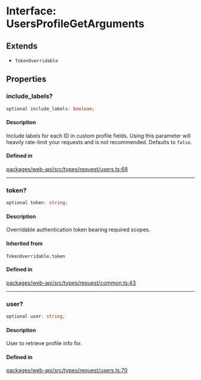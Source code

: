 # Interface: UsersProfileGetArguments

## Extends

- `TokenOverridable`

## Properties

### include\_labels?

```ts
optional include_labels: boolean;
```

#### Description

Include labels for each ID in custom profile fields.
Using this parameter will heavily rate-limit your requests and is not recommended. Defaults to `false`.

#### Defined in

[packages/web-api/src/types/request/users.ts:68](https://github.com/slackapi/node-slack-sdk/blob/main/packages/web-api/src/types/request/users.ts#L68)

***

### token?

```ts
optional token: string;
```

#### Description

Overridable authentication token bearing required scopes.

#### Inherited from

`TokenOverridable.token`

#### Defined in

[packages/web-api/src/types/request/common.ts:43](https://github.com/slackapi/node-slack-sdk/blob/main/packages/web-api/src/types/request/common.ts#L43)

***

### user?

```ts
optional user: string;
```

#### Description

User to retrieve profile info for.

#### Defined in

[packages/web-api/src/types/request/users.ts:70](https://github.com/slackapi/node-slack-sdk/blob/main/packages/web-api/src/types/request/users.ts#L70)
